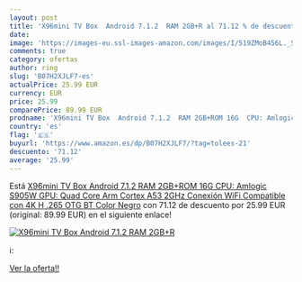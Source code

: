 ```yaml
---
layout: post
title: 'X96mini TV Box  Android 7.1.2  RAM 2GB+R al 71.12 % de descuento'
date: 
image: 'https://images-eu.ssl-images-amazon.com/images/I/519ZMoB456L._SL200_.jpg'
comments: true
category: ofertas
author: ring
slug: 'B07H2XJLF7-es'
actualPrice: 25.99 EUR
currency: EUR
price: 25.99
comparePrice: 89.99 EUR
prodname: 'X96mini TV Box  Android 7.1.2  RAM 2GB+ROM 16G  CPU: Amlogic S905W  GPU: Quad Core Arm Cortex A53  2GHz  Conexión WiFi  Compatible con 4K  H .265  OTG  BT  Color Negro'
country: 'es'
flag: '🇪🇸'
buyurl: 'https://www.amazon.es/dp/B07H2XJLF7/?tag=tolees-21'
descuento: '71.12'
average: '25.99'
---
```


Está [X96mini TV Box  Android 7.1.2  RAM 2GB+ROM 16G  CPU: Amlogic S905W  GPU: Quad Core Arm Cortex A53  2GHz  Conexión WiFi  Compatible con 4K  H .265  OTG  BT  Color Negro](https://www.amazon.es/dp/B07H2XJLF7/?tag=tolees-21) con 71.12 de descuento por 25.99 EUR (original: 89.99 EUR) en el siguiente enlace!

[![X96mini TV Box  Android 7.1.2  RAM 2GB+R](https://images-eu.ssl-images-amazon.com/images/I/519ZMoB456L._SL200_.jpg)](https://www.amazon.es/dp/B07H2XJLF7/?tag=tolees-21)

ℹ️:


[Ver la oferta!!](https://www.amazon.es/dp/B07H2XJLF7/?tag=tolees-21)
